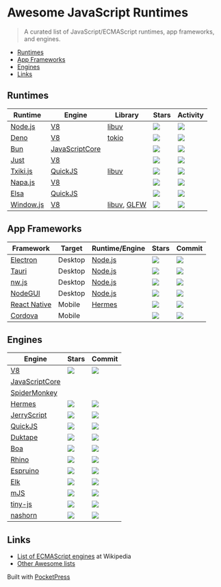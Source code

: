

# Awesome JavaScript Runtimes

> A curated list of JavaScript/ECMAScript runtimes, app frameworks, and engines.

- [Runtimes](#runtimes)
- [App Frameworks](#app-frameworks)
- [Engines](#engines)
- [Links](#links)

## Runtimes

<table><thead><tr><th>Runtime</th><th>Engine</th><th>Library</th><th>Stars</th><th>Activity</th></tr></thead><tbody><tr><td><a href="https://nodejs.org">Node.js</a></td><td><a href="https://v8.dev">V8</a></td><td><a href="https://libuv.org">libuv</a></td><td><img src="https://img.shields.io/github/stars/nodejs/node?style=flat-square"></td><td><img src="https://img.shields.io/github/last-commit/nodejs/node?style=flat-square"></td></tr><tr><td><a href="https://deno.land">Deno</a></td><td><a href="https://v8.dev">V8</a></td><td><a href="https://tokio.rs">tokio</a></td><td><img src="https://img.shields.io/github/stars/denoland/deno?style=flat-square"></td><td><img src="https://img.shields.io/github/last-commit/denoland/deno?style=flat-square"></td></tr><tr><td><a href="https://bun.sh">Bun</a></td><td><a href="https://developer.apple.com/documentation/javascriptcore">JavaScriptCore</a></td><td></td><td><img src="https://img.shields.io/github/stars/oven-sh/bun?style=flat-square"></td><td><img src="https://img.shields.io/github/last-commit/oven-sh/bun?style=flat-square"></td></tr><tr><td><a href="https://github.com/just-js/just">Just</a></td><td><a href="https://v8.dev">V8</a></td><td></td><td><img src="https://img.shields.io/github/stars/just-js/just?style=flat-square"></td><td><img src="https://img.shields.io/github/last-commit/just-js/just?style=flat-square"></td></tr><tr><td><a href="https://github.com/saghul/txiki.js/">Txiki.js</a></td><td><a href="https://bellard.org/quickjs/">QuickJS</a></td><td><a href="https://libuv.org">libuv</a></td><td><img src="https://img.shields.io/github/stars/saghul/txiki.js?style=flat-square"></td><td><img src="https://img.shields.io/github/last-commit/saghul/txiki.js?style=flat-square"></td></tr><tr><td><a href="https://github.com/microsoft/napajs">Napa.js</a></td><td><a href="https://v8.dev">V8</a></td><td></td><td><img src="https://img.shields.io/github/stars/microsoft/napajs?style=flat-square"></td><td><img src="https://img.shields.io/github/last-commit/microsoft/napajs?style=flat-square"></td></tr><tr><td><a href="https://github.com/elsaland/elsa">Elsa</a></td><td><a href="https://bellard.org/quickjs/">QuickJS</a></td><td></td><td><img src="https://img.shields.io/github/stars/elsaland/elsa?style=flat-square"></td><td><img src="https://img.shields.io/github/last-commit/elsaland/elsa?style=flat-square"></td></tr><tr><td><a href="">Window.js</a></td><td><a href="https://v8.dev">V8</a></td><td><a href="https://libuv.org">libuv</a>, <a href="https://www.glfw.org/">GLFW</a></td><td><img src="https://img.shields.io/github/stars/windowjs/windowjs?style=flat-square"></td><td><img src="https://img.shields.io/github/last-commit/windowjs/windowjs?style=flat-square"></td></tr></tbody></table>

## App Frameworks

<table><thead><tr><th>Framework</th><th>Target</th><th>Runtime/Engine</th><th>Stars</th><th>Commit</th></tr></thead><tbody><tr><td><a href="https://www.electronjs.org">Electron</a></td><td>Desktop</td><td><a href="https://nodejs.org">Node.js</a></td><td><img src="https://img.shields.io/github/stars/electron/electron?style=flat-square"></td><td><img src="https://img.shields.io/github/last-commit/electron/electron?style=flat-square"></td></tr><tr><td><a href="https://tauri.app">Tauri</a></td><td>Desktop</td><td><a href="https://nodejs.org">Node.js</a></td><td><img src="https://img.shields.io/github/stars/tauri-apps/tauri?style=flat-square"></td><td><img src="https://img.shields.io/github/last-commit/tauri-apps/tauri?style=flat-square"></td></tr><tr><td><a href="https://nwjs.io">nw.js</a></td><td>Desktop</td><td><a href="https://nodejs.org">Node.js</a></td><td><img src="https://img.shields.io/github/stars/nwjs/nw.js?style=flat-square"></td><td><img src="https://img.shields.io/github/last-commit/nwjs/nw.js?style=flat-square"></td></tr><tr><td><a href="https://docs.nodegui.org">NodeGUI</a></td><td>Desktop</td><td><a href="https://nodejs.org">Node.js</a></td><td><img src="https://img.shields.io/github/stars/nodegui/nodegui?style=flat-square"></td><td><img src="https://img.shields.io/github/last-commit/nodegui/nodegui?style=flat-square"></td></tr><tr><td><a href="https://reactnative.dev/">React Native</a></td><td>Mobile</td><td><a href="https://hermesengine.dev">Hermes</a></td><td><img src="https://img.shields.io/github/stars/facebook/react-native?style=flat-square"></td><td><img src="https://img.shields.io/github/last-commit/facebook/react-native?style=flat-square"></td></tr><tr><td><a href="https://cordova.apache.org">Cordova</a></td><td>Mobile</td><td></td><td><img src="https://img.shields.io/github/stars/apache/cordova?style=flat-square"></td><td><img src="https://img.shields.io/github/last-commit/apache/cordova?style=flat-square"></td></tr></tbody></table>

## Engines

<table><thead><tr><th>Engine</th><th>Stars</th><th>Commit</th></tr></thead><tbody><tr><td><a href="https://v8.dev">V8</a></td><td><img src="https://img.shields.io/github/stars/v8/v8?style=flat-square"></td><td><img src="https://img.shields.io/github/last-commit/v8/v8?style=flat-square"></td></tr><tr><td><a href="https://developer.apple.com/documentation/javascriptcore">JavaScriptCore</a></td><td></td><td></td></tr><tr><td><a href="https://spidermonkey.dev">SpiderMonkey</a></td><td></td><td></td></tr><tr><td><a href="https://hermesengine.dev">Hermes</a></td><td><img src="https://img.shields.io/github/stars/facebook/hermes?style=flat-square"></td><td><img src="https://img.shields.io/github/last-commit/facebook/hermes?style=flat-square"></td></tr><tr><td><a href="https://jerryscript.net">JerryScript</a></td><td><img src="https://img.shields.io/github/stars/jerryscript-project/jerryscript?style=flat-square"></td><td><img src="https://img.shields.io/github/last-commit/jerryscript-project/jerryscript?style=flat-square"></td></tr><tr><td><a href="https://bellard.org/quickjs/">QuickJS</a></td><td><img src="https://img.shields.io/github/stars/bellard/quickjs?style=flat-square"></td><td><img src="https://img.shields.io/github/last-commit/bellard/quickjs?style=flat-square"></td></tr><tr><td><a href="https://duktape.org">Duktape</a></td><td><img src="https://img.shields.io/github/stars/svaarala/duktape?style=flat-square"></td><td><img src="https://img.shields.io/github/last-commit/svaarala/duktape?style=flat-square"></td></tr><tr><td><a href="https://boa-dev.github.io/about/">Boa</a></td><td><img src="https://img.shields.io/github/stars/boa-dev/boa?style=flat-square"></td><td><img src="https://img.shields.io/github/last-commit/boa-dev/boa?style=flat-square"></td></tr><tr><td><a href="https://mozilla.github.io/rhino/">Rhino</a></td><td><img src="https://img.shields.io/github/stars/mozilla/rhino?style=flat-square"></td><td><img src="https://img.shields.io/github/last-commit/mozilla/rhino?style=flat-square"></td></tr><tr><td><a href="http://www.espruino.com/">Espruino</a></td><td><img src="https://img.shields.io/github/stars/espruino/Espruino?style=flat-square"></td><td><img src="https://img.shields.io/github/last-commit/espruino/Espruino?style=flat-square"></td></tr><tr><td><a href="https://github.com/cesanta/elk">Elk</a></td><td><img src="https://img.shields.io/github/stars/cesanta/elk?style=flat-square"></td><td><img src="https://img.shields.io/github/last-commit/cesanta/elk?style=flat-square"></td></tr><tr><td><a href="https://github.com/cesanta/mjs">mJS</a></td><td><img src="https://img.shields.io/github/stars/cesanta/mjs?style=flat-square"></td><td><img src="https://img.shields.io/github/last-commit/cesanta/mjs?style=flat-square"></td></tr><tr><td><a href="https://github.com/gfwilliams/tiny-js">tiny-js</a></td><td><img src="https://img.shields.io/github/stars/gfwilliams/tiny-js?style=flat-square"></td><td><img src="https://img.shields.io/github/last-commit/gfwilliams/tiny-js?style=flat-square"></td></tr><tr><td><a href="https://github.com/openjdk/nashorn">nashorn</a></td><td><img src="https://img.shields.io/github/stars/openjdk/nashorn?style=flat-square"></td><td><img src="https://img.shields.io/github/last-commit/openjdk/nashorn?style=flat-square"></td></tr></tbody></table>

## Links

- [List of ECMAScript engines](https://en.wikipedia.org/wiki/List_of_ECMAScript_engines) at Wikipedia
- [Other Awesome lists](https://github.com/sindresorhus/awesome#contents)

Built with [PocketPress](https://github.com/errilaz/pocketpress)